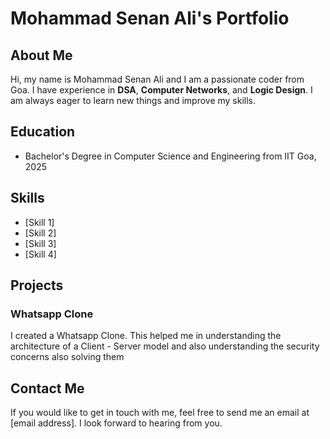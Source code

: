 # Mohammad Senan Ali's Portfolio

## About Me

Hi, my name is Mohammad Senan Ali and I am a passionate coder from Goa. I have experience in **DSA**, **Computer Networks**, and **Logic Design**. I am always eager to learn new things and improve my skills.

## Education

- Bachelor's Degree in Computer Science and Engineering from IIT Goa, 2025


## Skills

- [Skill 1]
- [Skill 2]
- [Skill 3]
- [Skill 4]

## Projects

### Whatsapp Clone

I created a Whatsapp Clone. This helped me in understanding the architecture of a Client - Server model and also understanding the security concerns also solving them



## Contact Me

If you would like to get in touch with me, feel free to send me an email at [email address]. I look forward to hearing from you.
